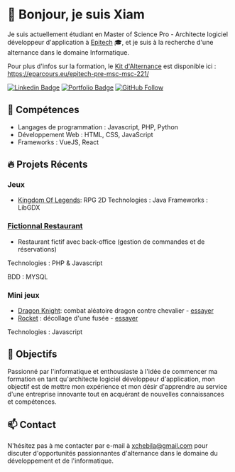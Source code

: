 <!-- Titre avec emoji -->
# 👋 Bonjour, je suis Xiam

<!-- Introduction avec emojis -->
Je suis actuellement étudiant en Master of Science Pro - Architecte logiciel développeur d'application à [Epitech](https://www.epitech.eu/) 🎓, et je suis à la recherche d'une alternance dans le domaine Informatique.

Pour plus d'infos sur la formation, le [Kit d'Alternance](https://eparcours.eu/epitech-pre-msc-msc-221/) est disponible ici :
https://eparcours.eu/epitech-pre-msc-msc-221/

<!-- Badges avec emojis (facultatif) -->
[![Linkedin Badge](https://img.shields.io/badge/-xchebila-0072b1?style=flat&logo=Linkedin&logoColor=white&link=https://www.linkedin.com/in/xchebila/)](https://www.linkedin.com/in/xchebila/)
[![Portfolio Badge](https://img.shields.io/badge/Portfolio-xchebila.github.io/portfolio/-black)](https://xchebila.github.io/portfolio/)
[![GitHub Follow](https://img.shields.io/github/followers/xchebila?style=social&label=Follow)](https://github.com/xchebila)

<!-- Section Compétences avec emojis -->
## 🚀 Compétences
- Langages de programmation : Javascript, PHP, Python
- Développement Web : HTML, CSS, JavaScript
- Frameworks : VueJS, React

<!-- Section Projets avec emojis -->
## 🔥 Projets Récents
### Jeux
- [Kingdom Of Legends](https://github.com/xchebila/KingdomOfLegends): RPG 2D
  Technologies : Java
  Frameworks : LibGDX

  
### [Fictionnal Restaurant](https://github.com/xchebila/FictionalRestaurant)
- Restaurant fictif avec back-office (gestion de commandes et de réservations)

Technologies : PHP & Javascript

BDD : MYSQL

### Mini jeux
- [Dragon Knight](https://github.com/xchebila/Dragon-Knight): combat aléatoire dragon contre chevalier - [essayer](https://xchebila.github.io/Dragon-Knight/)
- [Rocket](https://github.com/xchebila/rocket) : décollage d'une fusée - [essayer](https://xchebila.github.io/rocket/)
  
Technologies : Javascript

<!-- Section Objectifs avec emojis -->



## 🎯 Objectifs
Passionné par l'informatique et enthousiaste à l'idée de commencer ma formation en tant qu'architecte logiciel développeur d'application, mon objectif est de mettre mon expérience et mon désir d'apprendre au service d'une entreprise innovante tout en acquérant de nouvelles connaissances et compétences.

<!-- Section Contact avec emojis -->
## 📫 Contact
N'hésitez pas à me contacter par e-mail à [xchebila@gmail.com](mailto:xchebiila@gmail.com) pour discuter d'opportunités passionnantes d'alternance dans le domaine du développement et de l'informatique.
